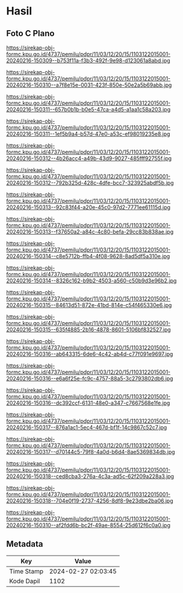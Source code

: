 # Hasil

## Foto C Plano

https://sirekap-obj-formc.kpu.go.id/4737/pemilu/pdpr/11/03/12/20/15/1103122015001-20240216-150309--b753f11a-f3b3-492f-9e98-d123061a8abd.jpg

https://sirekap-obj-formc.kpu.go.id/4737/pemilu/pdpr/11/03/12/20/15/1103122015001-20240216-150310--a7f8e15e-0031-423f-850e-50e2a5b69abb.jpg

https://sirekap-obj-formc.kpu.go.id/4737/pemilu/pdpr/11/03/12/20/15/1103122015001-20240216-150311--657b0b1b-b0e5-47ca-a4d5-a1aa1c58a203.jpg

https://sirekap-obj-formc.kpu.go.id/4737/pemilu/pdpr/11/03/12/20/15/1103122015001-20240216-150311--1ef5b9a4-b57d-47e0-a53c-ef98019235e8.jpg

https://sirekap-obj-formc.kpu.go.id/4737/pemilu/pdpr/11/03/12/20/15/1103122015001-20240216-150312--4b26acc4-a49b-43d9-9027-485fff92755f.jpg

https://sirekap-obj-formc.kpu.go.id/4737/pemilu/pdpr/11/03/12/20/15/1103122015001-20240216-150312--792b325d-428c-4dfe-bcc7-323925abdf5b.jpg

https://sirekap-obj-formc.kpu.go.id/4737/pemilu/pdpr/11/03/12/20/15/1103122015001-20240216-150313--92c83f44-a20e-45c0-97d2-7771ee61115d.jpg

https://sirekap-obj-formc.kpu.go.id/4737/pemilu/pdpr/11/03/12/20/15/1103122015001-20240216-150313--f37650a2-a84c-4c80-befa-29cc83b838ae.jpg

https://sirekap-obj-formc.kpu.go.id/4737/pemilu/pdpr/11/03/12/20/15/1103122015001-20240216-150314--c8e5712b-ffb4-4f08-9628-8ad5df5a310e.jpg

https://sirekap-obj-formc.kpu.go.id/4737/pemilu/pdpr/11/03/12/20/15/1103122015001-20240216-150314--8326c162-b9b2-4503-a560-c50b9d3e96b2.jpg

https://sirekap-obj-formc.kpu.go.id/4737/pemilu/pdpr/11/03/12/20/15/1103122015001-20240216-150315--84613d51-872e-41bd-814e-c54f465330e6.jpg

https://sirekap-obj-formc.kpu.go.id/4737/pemilu/pdpr/11/03/12/20/15/1103122015001-20240216-150315--635f4885-2b16-4878-8601-5106bf832527.jpg

https://sirekap-obj-formc.kpu.go.id/4737/pemilu/pdpr/11/03/12/20/15/1103122015001-20240216-150316--ab643315-6de6-4c42-ab4d-c77f091e9697.jpg

https://sirekap-obj-formc.kpu.go.id/4737/pemilu/pdpr/11/03/12/20/15/1103122015001-20240216-150316--e6a6f25e-fc9c-4757-88a5-3c2793802db6.jpg

https://sirekap-obj-formc.kpu.go.id/4737/pemilu/pdpr/11/03/12/20/15/1103122015001-20240216-150316--dc392ccf-6131-48e0-a347-c7667568e1fe.jpg

https://sirekap-obj-formc.kpu.go.id/4737/pemilu/pdpr/11/03/12/20/15/1103122015001-20240216-150317--876a1ac1-5ec4-467d-bf1f-14c9867c52c7.jpg

https://sirekap-obj-formc.kpu.go.id/4737/pemilu/pdpr/11/03/12/20/15/1103122015001-20240216-150317--d70144c5-79f8-4a0d-b6d4-8ae5369834db.jpg

https://sirekap-obj-formc.kpu.go.id/4737/pemilu/pdpr/11/03/12/20/15/1103122015001-20240216-150318--ced8cba3-276a-4c3a-ad5c-62f209a228a3.jpg

https://sirekap-obj-formc.kpu.go.id/4737/pemilu/pdpr/11/03/12/20/15/1103122015001-20240216-150318--704e0f19-2737-4256-8df8-9e23dbe2ba06.jpg

https://sirekap-obj-formc.kpu.go.id/4737/pemilu/pdpr/11/03/12/20/15/1103122015001-20240216-150310--af2fdd6b-bc2f-49ae-8554-25d612f6c0a0.jpg


## Metadata

| Key        | Value               |
| ---------- | ------------------- |
| Time Stamp | 2024-02-27 02:03:45 |
| Kode Dapil | 1102                |



